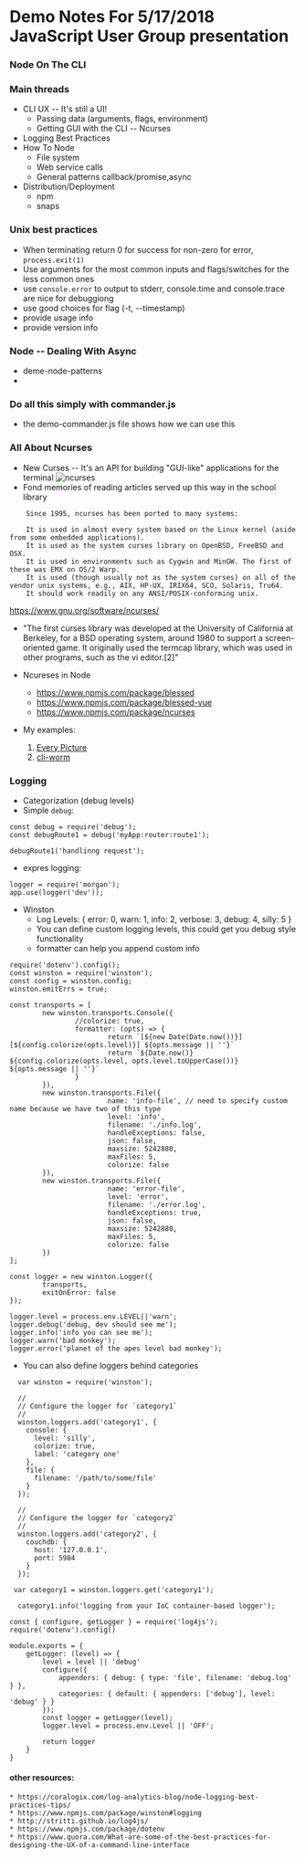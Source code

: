 ﻿﻿Demo Notes For 5/17/2018 JavaScript User Group presentation
========================
### Node On The CLI

### Main threads
* CLI UX -- It's still a UI!
	* Passing data (arguments, flags, environment)
	* Getting GUI with the CLI -- Ncurses
* Logging Best Practices
* How To Node
	* File system
	* Web service calls
	* General patterns callback/promise,async
* Distribution/Deployment
	* npm
	* snaps

### Unix best practices
* When terminating return 0 for success for non-zero for error, `process.exit(1)`
* Use arguments for the most common inputs and flags/switches for the less common ones
* use `console.error` to output to stderr, console.time and console.trace are nice for debuggiong
* use good choices for flag (-t, --timestamp)
* provide usage info
* provide version info

### Node -- Dealing With Async
* deme-node-patterns
* 
### Do all this simply with commander.js
* the demo-commander.js file shows how we can use this

### All About Ncurses
* New Curses -- It's an API for building "GUI-like" applications for the terminal
![ncurses](assets/images/899241728.jpeg?raw=true)
* Fond memories of reading articles served up this way in the school library

```
	Since 1995, ncurses has been ported to many systems:

	It is used in almost every system based on the Linux kernel (aside from some embedded applications).
	It is used as the system curses library on OpenBSD, FreeBSD and OSX.
	It is used in environments such as Cygwin and MinGW. The first of these was EMX on OS/2 Warp.
	It is used (though usually not as the system curses) on all of the vendor unix systems, e.g., AIX, HP-UX, IRIX64, SCO, Solaris, Tru64.
	It should work readily on any ANSI/POSIX-conforming unix.
```

https://www.gnu.org/software/ncurses/
* "The first curses library was developed at the University of California at Berkeley, for a BSD operating system, around 1980 to support a screen-oriented game. It originally used the termcap library, which was used in other programs, such as the vi editor.[2]"
* Ncureses in Node
	* https://www.npmjs.com/package/blessed
	* https://www.npmjs.com/package/blessed-vue
	* https://www.npmjs.com/package/ncurses

* My examples:
	1. [Every Picture](https://github.com/chriswininger/ASCIILiveGalleryHopDemo)
	2. [cli-worm](https://github.com/chriswininger/cli-worm)

### Logging
* Categorization (debug levels)
* Simple `debug`: 
```
const debug = require('debug');
const debugRoute1 = debug('myApp:router:route1');

debugRoute1('handlinng request');
```
* expres logging:
```
logger = require('morgan');
app.use(logger('dev'));
```

* Winston
	* Log Levels: { error: 0, warn: 1, info: 2, verbose: 3, debug: 4, silly: 5 }
	* You can define custom logging levels, this could get you debug style functionality
	* formatter can help you append custom info
	
```
require('dotenv').config();
const winston = require('winston');
const config = winston.config;
winston.emitErrs = true;

const transports = [
        new winston.transports.Console({
                //colorize: true,
                formatter: (opts) => {
                        return `[${new Date(Date.now())}][${config.colorize(opts.level)}] ${opts.message || ''}`
                        return `${Date.now()} ${config.colorize(opts.level, opts.level.toUpperCase())} ${opts.message || ''}`
                }
        }),
        new winston.transports.File({
                        name: 'info-file', // need to specify custom name because we have two of this type
                        level: 'info',
                        filename: './info.log',
                        handleExceptions: false,
                        json: false,
                        maxsize: 5242880,
                        maxFiles: 5,
                        colorize: false
        }),
        new winston.transports.File({
                        name: 'error-file',
                        level: 'error',
                        filename: './error.log',
                        handleExceptions: true,
                        json: false,
                        maxsize: 5242880,
                        maxFiles: 5,
                        colorize: false
        })
];

const logger = new winston.Logger({
        transports,
        exitOnError: false
});

logger.level = process.env.LEVEL||'warn';
logger.debug('debug, dev should see me');
logger.info('info you can see me');
logger.warn('bad monkey');
logger.error('planet of the apes level bad monkey');
```

* You can also define loggers behind categories

```
  var winston = require('winston');
 
  //
  // Configure the logger for `category1`
  //
  winston.loggers.add('category1', {
    console: {
      level: 'silly',
      colorize: true,
      label: 'category one'
    },
    file: {
      filename: '/path/to/some/file'
    }
  });
 
  //
  // Configure the logger for `category2`
  //
  winston.loggers.add('category2', {
    couchdb: {
      host: '127.0.0.1',
      port: 5984
    }
  });

 var category1 = winston.loggers.get('category1');
 
  category1.info('logging from your IoC container-based logger');
```

```
const { configure, getLogger } = require('log4js');
require('dotenv').config()

module.exports = {
    getLogger: (level) => {
        level = level || 'debug'
        configure({
            appenders: { debug: { type: 'file', filename: 'debug.log' } },
            categories: { default: { appenders: ['debug'], level: 'debug' } }
        });
        const logger = getLogger(level);
        logger.level = process.env.Level || 'OFF';

        return logger
    }
}
```

#### other resources:
	* https://coralogix.com/log-analytics-blog/node-logging-best-practices-tips/
	* https://www.npmjs.com/package/winston#logging
	* http://stritti.github.io/log4js/
	* https://www.npmjs.com/package/dotenv
	* https://www.quora.com/What-are-some-of-the-best-practices-for-designing-the-UX-of-a-command-line-interface

